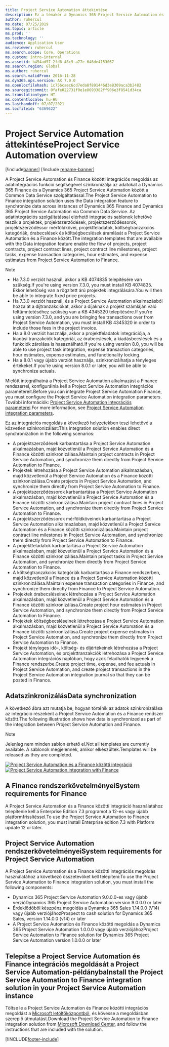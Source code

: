 ```yaml
---
title: Project Service Automation áttekintése
description: Ez a témakör a Dynamics 365 Project Service Automation és Dynamics 365 Finance közötti integrációs megoldásra vonatkozó információkat tartalmaz.
author: ruhercul
ms.date: 07/25/2019
ms.topic: article
ms.prod: ''
ms.technology: ''
audience: Application User
ms.reviewer: ruhercul
ms.search.scope: Core, Operations
ms.custom: intro-internal
ms.assetid: b454ad57-2fd6-46c9-a77e-646de4153067
ms.search.region: Global
ms.author: ruhercul
ms.search.validFrom: 2016-11-28
ms.dyn365.ops.version: AX 7.0.0
ms.openlocfilehash: 1c756caec6cd7eda8f891446d3e8309aca3b2482
ms.sourcegitcommit: 0fafe022731f0e1e8693382ff906e3f8541d34ca
ms.translationtype: HT
ms.contentlocale: hu-HU
ms.lasthandoff: 07/07/2021
ms.locfileid: "6369622"
---
```

# <a name="project-service-automation-overview"></a><span data-ttu-id="d444c-103">Project Service Automation áttekintése</span><span class="sxs-lookup"><span data-stu-id="d444c-103">Project Service Automation overview</span></span>

[!include[banner](../includes/banner.md)]
[!include [rename-banner](~/includes/cc-data-platform-banner.md)]

<span data-ttu-id="d444c-104">A Project Service Automation és Finance közötti integrációs megoldás az adatintegrációs funkció segítségével szinkronizálja az adatokat a Dynamics 365 Finance és a Dynamics 365 Project Service Automation között a Common Data Service szolgáltatással.</span><span class="sxs-lookup"><span data-stu-id="d444c-104">The Project Service Automation to Finance integration solution uses the Data integration feature to synchronize data across instances of Dynamics 365 Finance and Dynamics 365 Project Service Automation via Common Data Service.</span></span> <span data-ttu-id="d444c-105">Az adatintegrációs szolgáltatással elérhető integrációs sablonok lehetővé teszik a projektek, projektszerződések, projektszerződéssorok, projektszerződéssor mérföldkövei, projektfeladatok, költségtranzakciós kategóriák, órabecslések és költségbecslések áramlását a Project Service Automation és a Finance között.</span><span class="sxs-lookup"><span data-stu-id="d444c-105">The integration templates that are available with the Data integration feature enable the flow of projects, project contracts, project contract lines, project contract line milestones, project tasks, expense transaction categories, hour estimates, and expense estimates from Project Service Automation to Finance.</span></span>

> [!NOTE]
> - <span data-ttu-id="d444c-106">Ha 7.3.0 verziót használ, akkor a KB 4074835 telepítésére van szükség.</span><span class="sxs-lookup"><span data-stu-id="d444c-106">If you're using version 7.3.0, you must install KB 4074835.</span></span> <span data-ttu-id="d444c-107">Ekkor lehetőség van a rögzített árú projektek integrálására.</span><span class="sxs-lookup"><span data-stu-id="d444c-107">You will then be able to integrate fixed price projects.</span></span>
> - <span data-ttu-id="d444c-108">Ha 7.3.0 verziót használ, és a Project Service Automation alkalmazásból hozza át a díjtranzakciókat, akkor a díjaknak a projekt számláján való feltümntetéséhez szükség van a KB 4345320 telepítésére.</span><span class="sxs-lookup"><span data-stu-id="d444c-108">If you're using version 7.3.0, and you are bringing fee transactions over from Project Service Automation, you must install KB 4345320 in order to include those fees in the project invoice.</span></span>
> - <span data-ttu-id="d444c-109">Ha a 8.0 verziót használja, akkor a projektfeladatok integrációja, a kiadási tranzakciók kategóriái, az órabecslések, a kiadásbecslések és a funkciók zárolása is hasaználható.</span><span class="sxs-lookup"><span data-stu-id="d444c-109">If you're using version 8.0, you will be able to use project task integration, expense transaction categories, hour estimates, expense estimates, and functionality locking.</span></span>
> - <span data-ttu-id="d444c-110">Ha a 8.0.1 vagy újabb verziót használja, szinkronizálhatja a tényleges értékeket.</span><span class="sxs-lookup"><span data-stu-id="d444c-110">If you're using version 8.0.1 or later, you will be able to synchronize actuals.</span></span>

<span data-ttu-id="d444c-111">Mielőtt integrálhatná a Project Service Automation alkalmazást a Finance rendszerrel, konfigurálnia kell a Project Service Automation integrációs paramétereit.</span><span class="sxs-lookup"><span data-stu-id="d444c-111">Before you can integrate Project Service Automation Finance, you must configure the Project Service Automation integration parameters.</span></span> <span data-ttu-id="d444c-112">További információk: [Project Service Automation integrációs paraméterei](PSA-parameters.md).</span><span class="sxs-lookup"><span data-stu-id="d444c-112">For more information, see [Project Service Automation integration parameters](PSA-parameters.md).</span></span>

<span data-ttu-id="d444c-113">Ez az integrációs megoldás a következő helyzetekben teszi lehetővé a közvetlen szinkronizálást:</span><span class="sxs-lookup"><span data-stu-id="d444c-113">This integration solution enables direct synchronization in the following scenarios:</span></span>

- <span data-ttu-id="d444c-114">A projektszerződések karbantartása a Project Service Automation alkalmazásban, majd közvetlenül a Project Service Automation és a Finance közötti szinkronizálása.</span><span class="sxs-lookup"><span data-stu-id="d444c-114">Maintain project contracts in Project Service Automation, and synchronize them directly from Project Service Automation to Finance.</span></span>
- <span data-ttu-id="d444c-115">Projektek létrehozása a Project Service Automation alkalmazásban, majd közvetlenül a Project Service Automation és a Finance közötti szinkronizálása.</span><span class="sxs-lookup"><span data-stu-id="d444c-115">Create projects in Project Service Automation, and synchronize them directly from Project Service Automation to Finance.</span></span>
- <span data-ttu-id="d444c-116">A projektszerződéssorok karbantartása a Project Service Automation alkalmazásban, majd közvetlenül a Project Service Automation és a Finance közötti szinkronizálása.</span><span class="sxs-lookup"><span data-stu-id="d444c-116">Maintain project contract lines in Project Service Automation, and synchronize them directly from Project Service Automation to Finance.</span></span>
- <span data-ttu-id="d444c-117">A projektszerződéssorok mérföldköveinek karbantartása a Project Service Automation alkalmazásban, majd közvetlenül a Project Service Automation és a Finance közötti szinkronizálása.</span><span class="sxs-lookup"><span data-stu-id="d444c-117">Maintain project contract line milestones in Project Service Automation, and synchronize them directly from Project Service Automation to Finance.</span></span>
- <span data-ttu-id="d444c-118">A projektfeladatok karbantartása a Project Service Automation alkalmazásban, majd közvetlenül a Project Service Automation és a Finance közötti szinkronizálása.</span><span class="sxs-lookup"><span data-stu-id="d444c-118">Maintain project tasks in Project Service Automation, and synchronize them directly from Project Service Automation to Finance.</span></span>
- <span data-ttu-id="d444c-119">A költségtranzakciós kategóriák karbantartása a Finance rendszerben, majd közvetlenül a Finance és a Project Service Automation közötti szinkronizálása.</span><span class="sxs-lookup"><span data-stu-id="d444c-119">Maintain expense transaction categories in Finance, and synchronize them directly from Finance to Project Service Automation.</span></span>
- <span data-ttu-id="d444c-120">Projektek órabecsléseinek létrehozása a Project Service Automation alkalmazásban, majd közvetlenül a Project Service Automation és a Finance közötti szinkronizálása.</span><span class="sxs-lookup"><span data-stu-id="d444c-120">Create project hour estimates in Project Service Automation, and synchronize them directly from Project Service Automation to Finance.</span></span>
- <span data-ttu-id="d444c-121">Projektek költségbecsléseinek létrehozása a Project Service Automation alkalmazásban, majd közvetlenül a Project Service Automation és a Finance közötti szinkronizálása.</span><span class="sxs-lookup"><span data-stu-id="d444c-121">Create project expense estimates in Project Service Automation, and synchronize them directly from Project Service Automation to Finance.</span></span>
- <span data-ttu-id="d444c-122">Projekt tényleges idő-, költség- és díjértékeinek létrehozása a Project Service Automation, és projekttranzakciók létrehozása a Project Service Automation integrációs naplóban, hogy azok feladhatók legyenek a Finance rendszerbe.</span><span class="sxs-lookup"><span data-stu-id="d444c-122">Create project time, expense, and fee actuals in Project Service Automation, and create project transactions in the Project Service Automation integration journal so that they can be posted in Finance.</span></span>

## <a name="data-synchronization"></a><span data-ttu-id="d444c-123">Adatszinkronizálás</span><span class="sxs-lookup"><span data-stu-id="d444c-123">Data synchronization</span></span>

<span data-ttu-id="d444c-124">A következő ábra azt mutatja be, hogyan történik az adatok szinkronizálása az integráció részeként a Project Service Automation és a Finance rendszer között.</span><span class="sxs-lookup"><span data-stu-id="d444c-124">The following illustration shows how data is synchronized as part of the integration between Project Service Automation and Finance.</span></span>

> [!NOTE]
> <span data-ttu-id="d444c-125">Jelenleg nem minden sablon érhető el.</span><span class="sxs-lookup"><span data-stu-id="d444c-125">Not all templates are currently available.</span></span> <span data-ttu-id="d444c-126">A sablonok megjelennek, amikor elkészültek.</span><span class="sxs-lookup"><span data-stu-id="d444c-126">Templates will be released as they are completed.</span></span>

<span data-ttu-id="d444c-127">[![Project Service Automation és a Finance közötti integráció](./media/PSA-integration.png)](./media/PSA-integration.png)</span><span class="sxs-lookup"><span data-stu-id="d444c-127">[![Project Service Automation integration with Finance](./media/PSA-integration.png)](./media/PSA-integration.png)</span></span>

## <a name="system-requirements-for-finance"></a><span data-ttu-id="d444c-128">A Finance rendszerkövetelményei</span><span class="sxs-lookup"><span data-stu-id="d444c-128">System requirements for Finance</span></span>

<span data-ttu-id="d444c-129">A Project Service Automation és a Finance közötti integráció használatához telepítenie kell a Enterprise Edition 7.3 programot a 12-es vagy újabb platformfrissítéssel.</span><span class="sxs-lookup"><span data-stu-id="d444c-129">To use the Project Service Automation to Finance integration solution, you must install Enterprise edition 7.3 with Platform update 12 or later.</span></span>

## <a name="system-requirements-for-project-service-automation"></a><span data-ttu-id="d444c-130">Project Service Automation rendszerkövetelményei</span><span class="sxs-lookup"><span data-stu-id="d444c-130">System requirements for Project Service Automation</span></span>

<span data-ttu-id="d444c-131">A Project Service Automation és a Finance közötti integrációs megoldás használatához a következő összetevőket kell telepíteni:</span><span class="sxs-lookup"><span data-stu-id="d444c-131">To use the Project Service Automation to Finance integration solution, you must install the following components:</span></span>

- <span data-ttu-id="d444c-132">Dynamics 365 Project Service Automation 9.0.0.0-es vagy újabb verzió</span><span class="sxs-lookup"><span data-stu-id="d444c-132">Dynamics 365 Project Service Automation version 9.0.0.0 or later</span></span>
- <span data-ttu-id="d444c-133">Érdeklődőből készpénz megoldás a Dynamics 365 Sales 1.14.0.0 (V14) vagy újabb verziójához</span><span class="sxs-lookup"><span data-stu-id="d444c-133">Prospect to cash solution for Dynamics 365 Sales, version 1.14.0.0 (v14) or later</span></span>
- <span data-ttu-id="d444c-134">A Project Service Automation és Finance közötti megoldás a Dynamics 365 Project Service Automation 1.0.0.0 vagy újabb verziójához</span><span class="sxs-lookup"><span data-stu-id="d444c-134">Project Service Automation to Finance solution for Dynamics 365 Project Service Automation version 1.0.0.0 or later</span></span>

## <a name="install-the-project-service-automation-to-finance-integration-solution-in-your-project-service-automation-instance"></a><span data-ttu-id="d444c-135">Telepítse a Project Service Automation és Finance integrációs megoldását a Project Service Automation-példányba</span><span class="sxs-lookup"><span data-stu-id="d444c-135">Install the Project Service Automation to Finance integration solution in your Project Service Automation instance</span></span>

<span data-ttu-id="d444c-136">Töltse le a Project Service Automation és Finance közötti integrációs megoldást a [Microsoft letöltőközpontból](https://www.microsoft.com/download/details.aspx?id=57016), és kövesse a megoldásban szereplő útmutatást.</span><span class="sxs-lookup"><span data-stu-id="d444c-136">Download the Project Service Automation to Finance integration solution from [Microsoft Download Center](https://www.microsoft.com/download/details.aspx?id=57016), and follow the instructions that are included with the solution.</span></span>


[!INCLUDE[footer-include](../includes/footer-banner.md)]